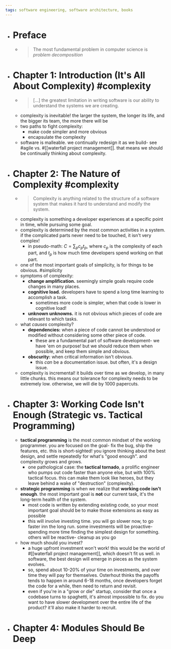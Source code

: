 ```yaml
---
tags: software engineering, software architecture, books
---
```


- # Preface
	- > The most fundamental problem in computer science is *problem decomposition*
- # Chapter 1: Introduction (It's All About Complexity) #complexity
	- > [...] the greatest limitation in writing software is our ability to understand the systems we are creating.
	- complexity is inevitable! the larger the system, the longer its life, and the bigger its team, the more there will be
	- two paths to fight complexity:
		- make code simpler and more obvious
		- encapsulate the complexity
	- software is malleable. we continually redesign it as we build- see #agile vs. #[[waterfall project management]]. that means we should be continually thinking about complexity.
- # Chapter 2: The Nature of Complexity #complexity
	- > Complexity is anything related to the structure of a software system that makes it hard to understand and modify the system.
	- complexity is something a developer experiences at a specific point in time, while pursuing some goal.
	- complexity is determined by the most common activities in a system. if the complicated parts never need to be touched, it isn't very complex!
		- in pseudo-math: $C = \sum_p c_p t_p$, where $c_p$ is the complexity of each part, and $t_p$ is how much time developers spend working on that part.
	- one of the most important goals of simplicity, is for things to be obvious. #simplicity
	- symptoms of complexity:
		- **change amplification.** seemingly simple goals require code changes in many places.
		- **cognitive load.** developers have to spend a long time learning to accomplish a task.
			- sometimes more code is simpler, when that code is lower in cognitive load!
		- **unknown unknowns.** it is not obvious which pieces of code are relevant to which tasks.
	- what *causes* complexity?
		- **dependencies:** when a piece of code cannot be understood or modified without considering some other piece of code.
			- these are a fundamental part of software development- we have 'em on purpose! but we should reduce them when possible, and keep them simple and obvious.
		- **obscurity:** when critical information isn't obvious.
			- this _can_ be a documentation issue. but often, it's a design issue.
	- complexity is incremental! it builds over time as we develop, in many little chunks. this means our tolerance for complexity needs to be extremely low. otherwise, we will die by 1000 papercuts.
- # Chapter 3: Working Code Isn't Enough (Strategic vs. Tactical Programming)
	- **tactical programming** is the most common mindset of the working programmer. you are focused on the goal- fix the bug, ship the features, etc. this is short-sighted! you ignore thinking about the best design, and settle repeatedly for what's "good enough". and complexity grows and grows.
		- one pathological case: the **tactical tornado**, a prolific engineer who pumps out code faster than anyone else, but with 100% tactical focus. this can make them look like heroes, but they leave behind a wake of "destruction" (complexity).
	- **strategic programming** is when we realize that **working code isn't enough**. the most important goal is **not** our current task, it's the long-term health of the system.
		- most code is written by extending existing code, so your most important goal should be to make those extensions as easy as possible
		- this will involve investing time. you will go slower now, to go faster inn the long run. some investments will be proactive- spending more time finding the simplest design for something. others will be reactive- cleanup as you go
	- how much should you invest?
		- a huge upfront investment won't work! this would be the world of #[[waterfall project management]], which doesn't fit us well. in software, the best design will emerge in pieces as the system evolves.
		- so, spend about 10-20% of your time on investments, and over time they will pay for themselves. Osterhout thinks the payoffs tends to happen in around 6-18 months, once developers forget the code for a while, then need to return and revisit.
		- even if you're in a "grow or die" startup, consider that once a codebase turns to spaghetti, it's almost impossible to fix. do you want to have slower development over the entire life of the product? it'll also make it harder to recruit.
- # Chapter 4: Modules Should Be Deep